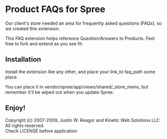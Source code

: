 Product FAQs for Spree
======================

Our client's store needed an area for frequently asked
questions (FAQs), so we created this extension.

This FAQ extension helps reference Question/Answers to Products. Feel free to fork and
extend as you see fit.

Installation
------------

Install the extension like any other, and place your link_to faq_path some place.

You can place it in vendor/spree/app/views/shared/_store_menu, but remember it'll
be wiped out when you update Spree.

Enjoy!
------

Copyright (c) 2007-2009, Justin W. Reagor and Kinetic Web Solutions LLC  
All rights reserved.  
Check LICENSE before application  